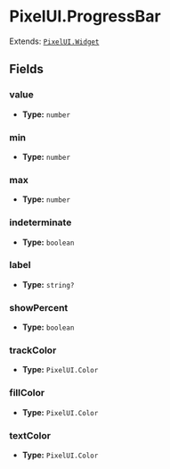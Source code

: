 # PixelUI.ProgressBar

Extends: [`PixelUI.Widget`](./pixelui-widget.md)

## Fields

### value

- **Type:** `number`

### min

- **Type:** `number`

### max

- **Type:** `number`

### indeterminate

- **Type:** `boolean`

### label

- **Type:** `string?`

### showPercent

- **Type:** `boolean`

### trackColor

- **Type:** `PixelUI.Color`

### fillColor

- **Type:** `PixelUI.Color`

### textColor

- **Type:** `PixelUI.Color`

